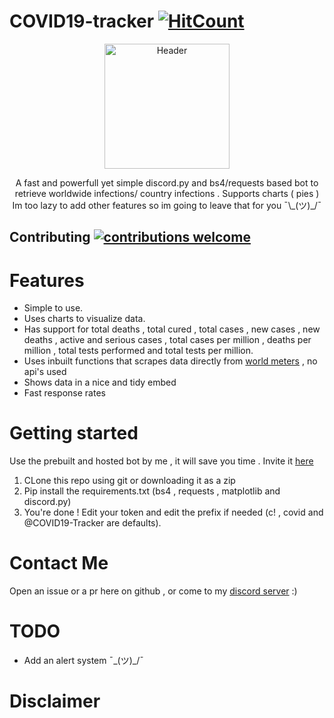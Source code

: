# COVID19-tracker [![HitCount](http://hits.dwyl.com/Jakeisbored/covid19-tracker.svg)](http://hits.dwyl.com/Jakeisbored/covid19-tracker)
<p align="center">
   <img src="https://cdn.discordapp.com/avatars/576113689325731892/d9ea307663388e533b96d0e750b89a8a.png?size=1024" alt="Header" width="200" height="200">
</p>
<p align="center">
  A fast and powerfull yet simple discord.py and bs4/requests based bot to retrieve worldwide infections/ country infections . Supports charts ( pies ) 
  Im too lazy to add other features so im going to leave that for you ¯\_(ツ)_/¯
</p>
  
## Contributing [![contributions welcome](https://img.shields.io/badge/contributions-welcome-brightgreen.svg?style=flat)](https://github.com/dwyl/esta/issues)

# Features
- Simple to use.
- Uses charts to visualize data.
- Has support for total deaths , total cured , total cases , new cases , new deaths , active and serious cases , total cases per million , deaths per million , total tests performed and total tests per million.
- Uses inbuilt functions that scrapes data directly from [world meters](https://www.worldometers.info/coronavirus/) , no api's used
- Shows data in a nice and tidy embed 
- Fast response rates
# Getting started
Use the prebuilt and hosted bot by me , it will save you time . Invite it [here](https://discordapp.com/api/oauth2/authorize?client_id=576113689325731892&permissions=8&scope=bot)
1. CLone this repo using git or downloading it as a zip
2. Pip install the requirements.txt (bs4 , requests , matplotlib and discord.py)
3. You're done ! Edit your token and edit the prefix if needed (c! , covid and @COVID19-Tracker are defaults).

# Contact Me

Open an issue or a pr here on github , or come to my [discord server](https://discord.gg/ngPUkAa) :)

# TODO

- Add an alert system ¯\_(ツ)_/¯

# Disclaimer
